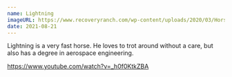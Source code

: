 ```yaml
---
name: Lightning
imageURL: https://www.recoveryranch.com/wp-content/uploads/2020/03/Horse.jpg
date: 2021-08-21
---
```


Lightning is a very fast horse. He loves to trot around without a care, but also has a degree in aerospace engineering.

https://www.youtube.com/watch?v=_h0f0KtkZBA
